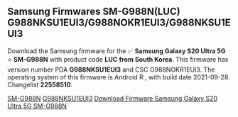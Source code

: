 <h2>Samsung Firmwares SM-G988N(LUC) G988NKSU1EUI3/G988NOKR1EUI3/G988NKSU1EUI3</h2>
Download the Samsung firmware for the ✅ <strong>Samsung Galaxy S20 Ultra 5G </strong> ⭐ <strong>SM-G988N</strong> with product code <strong>LUC</strong> <strong> from South Korea</strong>. This firmware has version number PDA <strong>G988NKSU1EUI3</strong> and CSC G988NOKR1EUI3. The operating system of this firmware is Android R , with build date 2021-09-28. Changelist <strong>22558510</strong>.


[SM-G988N](https://samfirm.shop/samsung/model/SM-G988N)
[G988NKSU1EUI3](https://samfirm.shop/samsung/pda/G988NKSU1EUI3)
[Download Firmware Samsung Galaxy S20 Ultra 5G SM-G988N](https://samfirm.shop/samsung/firmware/461470)
